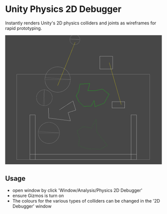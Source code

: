# Unity Physics 2D Debugger

Instantly renders Unity's 2D physics colliders and joints as wireframes for rapid prototyping.

![](https://github.com/mitay-walle/com.mitay-walle.physics2d-debugger/blob/master/Documentation~/screenshot.png)

## Usage

- open window by click 'Window/Analysis/Physics 2D Debugger'
- ensure Gizmos is turn on
- The colours for the various types of colliders can be changed in the '2D Debugger' window

